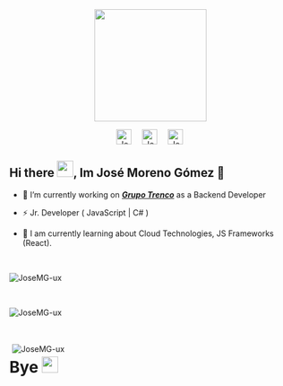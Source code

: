 <html>
<head>
<style>
    .MostLanguages{
        position: relative;
        top: 6rem;
        padding-left:1%;    
    }
</style>
</head>

<body>
<div id="header" align="center">
  <img src="https://media.giphy.com/media/scZPhLqaVOM1qG4lT9/giphy.gif" width="200"/>
</div>

<p align="center" style="display: flex; justify-content: center; gap: 1rem;">
    <a href="mailto:joseutp14@gmail.com">
    <img align="left" alt="José Moreno Gómez" width="27px" src="https://raw.githubusercontent.com/TheDudeThatCode/TheDudeThatCode/master/Assets/Gmail.svg"/></a>
        <a target="_blank" href="https://www.linkedin.com/in/">
        <img align="left" alt="José Moreno Gómez" width="27px" src="https://raw.githubusercontent.com/TheDudeThatCode/TheDudeThatCode/master/Assets/Linkedin.svg" />
        </a>
                <a href="https://twitter.com/">
                <img align="left" alt="José Moreno Gómez | Twitter" width="27px" src="https://raw.githubusercontent.com/TheDudeThatCode/TheDudeThatCode/master/Assets/Twitter.svg" />
                </a>
</html>
</p>

### <h2 id="name"> **Hi there <img src="https://github.com/TheDudeThatCode/TheDudeThatCode/blob/master/Assets/Hi.gif" width="29px">, Im José Moreno Gómez** 🚀</h2>



- 🤖 I’m currently working on ***[Grupo Trenco](http://www.trenco.com.pa/)*** as a Backend Developer

- ⚡ Jr. Developer ( JavaScript | C# )

- 🤔 I am currently learning about Cloud Technologies, JS Frameworks (React).

</br>

<div>

<p>&nbsp;<img align="left" src="https://github-readme-stats.vercel.app/api?username=JoseMG-ux&show_icons=true&theme=radical&count_private=true&hide_border=true&include_all_commits=true$text_bold=true&show_owner=true)](https://github.com/anuraghazra/github-readme-stats&" alt="JoseMG-ux" /></p>

<p><img align="center" class="MostLanguages" src="https://github-readme-stats.vercel.app/api/top-langs/?username=JoseMG-ux&layout=compact&theme=radical&hide_border=true" alt="JoseMG-ux" /></p>

<p><img align="center" src="https://streak-stats.demolab.com?user=JoseMG-ux&theme=horizon&hide_border=true)](https://git.io/streak-stats" alt="JoseMG-ux" /></p>

<br>

### <h1> **Bye** <img src="https://github.com/TheDudeThatCode/TheDudeThatCode/blob/master/Assets/powerup.gif" width="29px">  </h1>

</body>
